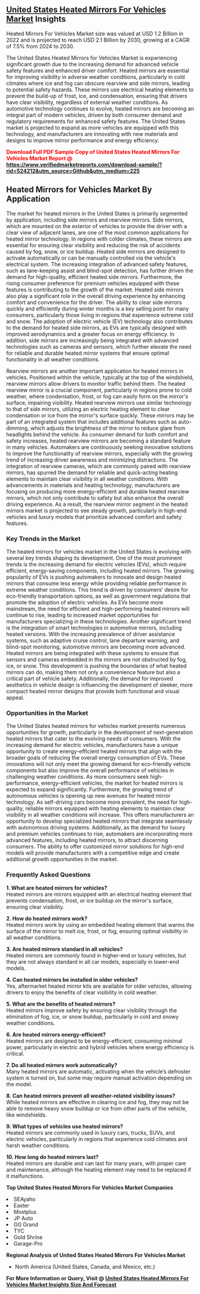 <h2><a href="https://www.verifiedmarketreports.com/download-sample/?rid=524212&amp;utm_source=Github&amp;utm_medium=225" target="_blank">United States Heated Mirrors For Vehicles Market</a> Insights</h2><p>Heated Mirrors For Vehicles Market size was valued at USD 1.2 Billion in 2022 and is projected to reach USD 2.1 Billion by 2030, growing at a CAGR of 7.5% from 2024 to 2030.</p><p><div> <p>The United States Heated Mirrors for Vehicles Market is experiencing significant growth due to the increasing demand for advanced vehicle safety features and enhanced driver comfort. Heated mirrors are essential for improving visibility in adverse weather conditions, particularly in cold climates where ice and fog can obscure rearview and side mirrors, leading to potential safety hazards. These mirrors use electrical heating elements to prevent the build-up of frost, ice, and condensation, ensuring that drivers have clear visibility, regardless of external weather conditions. As automotive technology continues to evolve, heated mirrors are becoming an integral part of modern vehicles, driven by both consumer demand and regulatory requirements for enhanced safety features. The United States market is projected to expand as more vehicles are equipped with this technology, and manufacturers are innovating with new materials and designs to improve mirror performance and energy efficiency. <strong><p><span class=""><span style="color: #ff0000;"><strong>Download Full PDF Sample Copy of United States Heated Mirrors For Vehicles Market Report</strong> @ </span><a href="https://www.verifiedmarketreports.com/download-sample/?rid=524212&amp;utm_source=Github&amp;utm_medium=225" target="_blank">https://www.verifiedmarketreports.com/download-sample/?rid=524212&amp;utm_source=Github&amp;utm_medium=225</a></span></p></strong> </div> <div> <h2>Heated Mirrors for Vehicles Market By Application</h2> <p>The market for heated mirrors in the United States is primarily segmented by application, including side mirrors and rearview mirrors. Side mirrors, which are mounted on the exterior of vehicles to provide the driver with a clear view of adjacent lanes, are one of the most common applications for heated mirror technology. In regions with colder climates, these mirrors are essential for ensuring clear visibility and reducing the risk of accidents caused by fog, snow, or ice buildup. Heated side mirrors are designed to activate automatically or can be manually controlled via the vehicle's electrical system. The increasing integration of advanced safety features, such as lane-keeping assist and blind-spot detection, has further driven the demand for high-quality, efficient heated side mirrors. Furthermore, the rising consumer preference for premium vehicles equipped with these features is contributing to the growth of the market. Heated side mirrors also play a significant role in the overall driving experience by enhancing comfort and convenience for the driver. The ability to clear side mirrors quickly and efficiently during winter months is a key selling point for many consumers, particularly those living in regions that experience extreme cold and snow. The adoption of electric vehicle (EV) technology also contributes to the demand for heated side mirrors, as EVs are typically designed with improved aerodynamics and a greater focus on energy efficiency. In addition, side mirrors are increasingly being integrated with advanced technologies such as cameras and sensors, which further elevate the need for reliable and durable heated mirror systems that ensure optimal functionality in all weather conditions. </div> <div> <p>Rearview mirrors are another important application for heated mirrors in vehicles. Positioned within the vehicle, typically at the top of the windshield, rearview mirrors allow drivers to monitor traffic behind them. The heated rearview mirror is a crucial component, particularly in regions prone to cold weather, where condensation, frost, or fog can easily form on the mirror's surface, impairing visibility. Heated rearview mirrors use similar technology to that of side mirrors, utilizing an electric heating element to clear condensation or ice from the mirror's surface quickly. These mirrors may be part of an integrated system that includes additional features such as auto-dimming, which adjusts the brightness of the mirror to reduce glare from headlights behind the vehicle. As consumer demand for both comfort and safety increases, heated rearview mirrors are becoming a standard feature in many vehicles. Automakers are continuously seeking innovative solutions to improve the functionality of rearview mirrors, especially with the growing trend of increasing driver awareness and minimizing distractions. The integration of rearview cameras, which are commonly paired with rearview mirrors, has spurred the demand for reliable and quick-acting heating elements to maintain clear visibility in all weather conditions. With advancements in materials and heating technology, manufacturers are focusing on producing more energy-efficient and durable heated rearview mirrors, which not only contribute to safety but also enhance the overall driving experience. As a result, the rearview mirror segment in the heated mirrors market is projected to see steady growth, particularly in high-end vehicles and luxury models that prioritize advanced comfort and safety features. </div> <div> <h3>Key Trends in the Market</h3> <p>The heated mirrors for vehicles market in the United States is evolving with several key trends shaping its development. One of the most prominent trends is the increasing demand for electric vehicles (EVs), which require efficient, energy-saving components, including heated mirrors. The growing popularity of EVs is pushing automakers to innovate and design heated mirrors that consume less energy while providing reliable performance in extreme weather conditions. This trend is driven by consumers’ desire for eco-friendly transportation options, as well as government regulations that promote the adoption of electric vehicles. As EVs become more mainstream, the need for efficient and high-performing heated mirrors will continue to rise, leading to increased market opportunities for manufacturers specializing in these technologies. Another significant trend is the integration of smart technologies in automotive mirrors, including heated versions. With the increasing prevalence of driver assistance systems, such as adaptive cruise control, lane departure warning, and blind-spot monitoring, automotive mirrors are becoming more advanced. Heated mirrors are being integrated with these systems to ensure that sensors and cameras embedded in the mirrors are not obstructed by fog, ice, or snow. This development is pushing the boundaries of what heated mirrors can do, making them not only a convenience feature but also a critical part of vehicle safety. Additionally, the demand for improved aesthetics in vehicle design is influencing the development of sleeker, more compact heated mirror designs that provide both functional and visual appeal. </div> <div> <h3>Opportunities in the Market</h3> <p>The United States heated mirrors for vehicles market presents numerous opportunities for growth, particularly in the development of next-generation heated mirrors that cater to the evolving needs of consumers. With the increasing demand for electric vehicles, manufacturers have a unique opportunity to create energy-efficient heated mirrors that align with the broader goals of reducing the overall energy consumption of EVs. These innovations will not only meet the growing demand for eco-friendly vehicle components but also improve the overall performance of vehicles in challenging weather conditions. As more consumers seek high-performance, energy-efficient vehicles, the market for heated mirrors is expected to expand significantly. Furthermore, the growing trend of autonomous vehicles is opening up new avenues for heated mirror technology. As self-driving cars become more prevalent, the need for high-quality, reliable mirrors equipped with heating elements to maintain clear visibility in all weather conditions will increase. This offers manufacturers an opportunity to develop specialized heated mirrors that integrate seamlessly with autonomous driving systems. Additionally, as the demand for luxury and premium vehicles continues to rise, automakers are incorporating more advanced features, including heated mirrors, to attract discerning consumers. The ability to offer customized mirror solutions for high-end models will provide manufacturers with a competitive edge and create additional growth opportunities in the market. </div> <div> <h3>Frequently Asked Questions</h3> <p><strong>1. What are heated mirrors for vehicles?</strong><br>Heated mirrors are mirrors equipped with an electrical heating element that prevents condensation, frost, or ice buildup on the mirror's surface, ensuring clear visibility.</p> <p><strong>2. How do heated mirrors work?</strong><br>Heated mirrors work by using an embedded heating element that warms the surface of the mirror to melt ice, frost, or fog, ensuring optimal visibility in all weather conditions.</p> <p><strong>3. Are heated mirrors standard in all vehicles?</strong><br>Heated mirrors are commonly found in higher-end or luxury vehicles, but they are not always standard in all car models, especially in lower-end models.</p> <p><strong>4. Can heated mirrors be installed in older vehicles?</strong><br>Yes, aftermarket heated mirror kits are available for older vehicles, allowing drivers to enjoy the benefits of clear visibility in cold weather.</p> <p><strong>5. What are the benefits of heated mirrors?</strong><br>Heated mirrors improve safety by ensuring clear visibility through the elimination of fog, ice, or snow buildup, particularly in cold and snowy weather conditions.</p> <p><strong>6. Are heated mirrors energy-efficient?</strong><br>Heated mirrors are designed to be energy-efficient, consuming minimal power, particularly in electric and hybrid vehicles where energy efficiency is critical.</p> <p><strong>7. Do all heated mirrors work automatically?</strong><br>Many heated mirrors are automatic, activating when the vehicle’s defroster system is turned on, but some may require manual activation depending on the model.</p> <p><strong>8. Can heated mirrors prevent all weather-related visibility issues?</strong><br>While heated mirrors are effective in clearing ice and fog, they may not be able to remove heavy snow buildup or ice from other parts of the vehicle, like windshields.</p> <p><strong>9. What types of vehicles use heated mirrors?</strong><br>Heated mirrors are commonly used in luxury cars, trucks, SUVs, and electric vehicles, particularly in regions that experience cold climates and harsh weather conditions.</p> <p><strong>10. How long do heated mirrors last?</strong><br>Heated mirrors are durable and can last for many years, with proper care and maintenance, although the heating element may need to be replaced if it malfunctions.</p> </div></p><p><strong>Top United States Heated Mirrors For Vehicles Market Companies</strong></p><div data-test-id=""><p><li>SEAyaho</li><li> Easter</li><li> Mostplus</li><li> JP Auto</li><li> GG Grand</li><li> TYC</li><li> Gold Shrine</li><li> Garage-Pro</li></p><div><strong>Regional Analysis of&nbsp;United States Heated Mirrors For Vehicles Market</strong></div><ul><li dir="ltr"><p dir="ltr">North America&nbsp;(United States, Canada, and Mexico, etc.)</p></li></ul><p><strong>For More Information or Query, Visit @&nbsp;</strong><strong><a href="https://www.verifiedmarketreports.com/product/heated-mirrors-for-vehicles-market/?utm_source=Github&amp;utm_medium=225" target="_blank">United States Heated Mirrors For Vehicles Market Insights Size And Forecast</a></strong></p></div>
